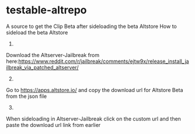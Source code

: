 # testable-altrepo
A source to get the Clip Beta after sideloading the beta Altstore
How to sideload the beta Altstore

1)
Download the Altserver-Jailbreak from here:https://www.reddit.com/r/jailbreak/comments/ejtw9x/release_install_jailbreak_via_patched_altserver/

2)
Go to https://apps.altstore.io/ and copy the download url for Altstore Beta from the json file

3)
When sideloading in Altserver-Jailbreak click on the custom url and then paste the download url link from earlier
